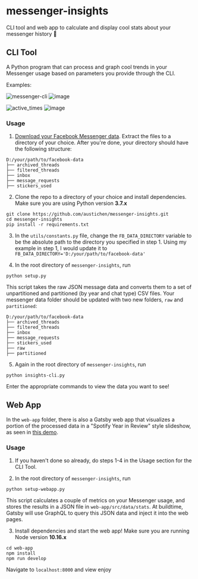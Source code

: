 # messenger-insights

CLI tool and web app to calculate and display cool stats about your messenger history 👀

## CLI Tool

A Python program that can process and graph cool trends in your Messenger usage based on parameters you provide through the CLI.

Examples:

![messenger-cli](https://user-images.githubusercontent.com/35405685/71392995-5eb05700-25d8-11ea-8257-7d536fd77516.gif)
![image](https://user-images.githubusercontent.com/35405685/71393067-b6e75900-25d8-11ea-83cf-f869c1492f9b.png)

![active_times](https://user-images.githubusercontent.com/35405685/71400004-7e08ad80-25f3-11ea-972b-c8b0b396e223.gif)
![image](https://user-images.githubusercontent.com/35405685/71400035-8eb92380-25f3-11ea-9273-0a45d8c584bf.png)

### Usage

1. [Download your Facebook Messenger data](https://www.zapptales.com/en/download-facebook-messenger-chat-history-how-to/). Extract the files to a directory of your choice. After you're done, your directory should have the following structure:
```
D:/your/path/to/facebook-data
├── archived_threads
├── filtered_threads
├── inbox
├── message_requests
├── stickers_used
```

2. Clone the repo to a directory of your choice and install dependencies. Make sure you are using Python version **3.7.x**

```
git clone https://github.com/austichen/messenger-insights.git
cd messenger-insights
pip install -r requirements.txt
```

3. In the `utils/constants.py` file, change the `FB_DATA_DIRECTORY` variable to be the absolute path to the directory you specified in step 1. Using my example in step 1, I would update it to `FB_DATA_DIRECTORY='D:/your/path/to/facebook-data'`

4. In the root directory of `messenger-insights`, run
```
python setup.py
```
This script takes the raw JSON message data and converts them to a set of unpartitioned and partitioned (by year and chat type) CSV files. Your messenger data folder should be updated with two new folders, `raw` and `partitioned`:
```
D:/your/path/to/facebook-data
├── archived_threads
├── filtered_threads
├── inbox
├── message_requests
├── stickers_used
├── raw
├── partitioned
```

5. Again in the root directory of `messenger-insights`, run
```
python insights-cli.py
```

Enter the appropriate commands to view the data you want to see!

## Web App

In the `web-app` folder, there is also a Gatsby web app that visualizes a portion of the processed data in a "Spotify Year in Review" style slideshow, as seen in [this demo](https://messenger-insights-demo.netlify.com/).

### Usage

1. If you haven't done so already, do steps 1-4 in the Usage section for the CLI Tool.

2. In the root directory of `messenger-insights`, run
```
python setup-webapp.py
```
This script calculates a couple of metrics on your Messenger usage, and stores the results in a JSON file in `web-app/src/data/stats`. At buildtime, Gatsby will use GraphQL to query this JSON data and inject it into the web pages.

3. Install dependencies and start the web app! Make sure you are running Node version **10.16.x**
```
cd web-app
npm install
npm run develop
```
Navigate to `localhost:8000` and view enjoy